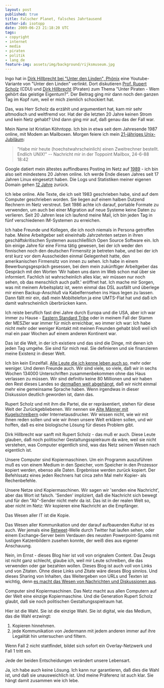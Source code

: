 ```yaml
---
layout: post
published: true
title: Falscher Planet, falsches Jahrtausend
author-id: isotopp
date: 2009-06-23 21:18:20 UTC
tags:
- copyright
- internet
- media
- piraten
- politik
- lang_de
feature-img: assets/img/background/rijksmuseum.jpg
---
```

Ingo hat in <a href='http://blog.windfluechter.net/index.php?/archives/567-Dirk-Hillbrecht-bei-Unter-den-Linden,-Phoenix.html'>Dirk Hillbrecht bei "Unter den Linden", Phönix</a> eine Youtube-Variante von "Unter den Linden" verlinkt. Dort diskutieren <a href='http://de.wikipedia.org/wiki/Rupert_Scholz'>Prof. Rupert Scholz</a> (CDU) und <a href='http://de.wikipedia.org/wiki/Dirk_Hillbrecht'>Dirk Hillbrecht</a> (Piraten) zum Thema "Unter Piraten - Wem gehört das geistige Eigentum?". Der Beitrag ging mir dann noch den ganzen Tag im Kopf rum, weil er mich ziemlich schockiert hat.

Das, was Herr Scholz da erzählt und argumentiert hat, kam mir sehr altmodisch und weltfremd vor. Hat der die letzten 20 Jahre keinen Strom und kein Netz gehabt? Und dann ging mir auf, daß genau das der Fall war.


Mein Name ist Kristian Köhntopp. Ich bin in etwa seit dem Jahresende 1987 online, mit Modem an Mailboxen. Morgen feiere ich mein <a href='http://www.toppoint.de/der-verein/geschichte/vorgeschichte.htm#erstesunix'>21-jähriges Unix-Jubiläum</a>: <blockquote>"Habe mir heute (hoechstwahrscheinlich) einen Zweitrechner bestellt.  Endlich UNIX!"
  -- Nachricht mir in der Toppoint Mailbox, 24-6-88 18:42</blockquote> Google datiert mein ältestes auffindbares Posting im Netz auf <a href='http://groups.google.com/group/sub.sources.unix/browse_thread/thread/308b75e5e0ac6ca3/243434f7906f7ecf'>1989</a> - ich bin also seit mindestens 20 Jahren online. Ich werde Ende diesen Jahres seit 17 Jahren Linux eingesetzt haben. Die Logs und Statistiken meiner eigenen Domain gehen <a href='http://kris.koehntopp.de/zugriffe/'>12 Jahre</a> zurück.

Ich lebe online. Alle Texte, die ich seit 1983 geschrieben habe, sind auf dem Computer geschrieben worden. Sie liegen auf einem halben Dutzend Rechnern im Netz verstreut. Seit 1986 achte ich darauf, portable Formate zu verwenden, um auch bei einer Migration auf neue Systeme keine Daten zu verlieren. Seit 20 Jahren lese ich laufend meine Mail, ich bin jeden Tag in fünf verschiedenen IM-Systemen zu erreichen.

Ich habe Freunde und Kollegen, die ich noch niemals in Persona getroffen habe. Meine Arbeitgeber seit eineinhalb Jahrzehnten setzen in ihren geschäftskritischen Systemen ausschließlich Open Source Software ein. Ich bin einige Jahre für eine Firma tätig gewesen, bei der ich weder den finnischen noch den deutschen Firmensitz je betreten habe, und bei der ich erst kurz vor dem Ausscheiden einmal Gelegenheit hatte, den amerikanischen Firmensitz von innen zu sehen. Ich habe in einem Bewerbungsgespräch gesessen, bei dem mein zukünftiger Arbeitgeber das Gespräch mit den Worten 'Wir haben uns dann im Web schon mal über sie informiert. Fachlich ist wahrscheinlich alles klar, wir müssen nur noch sehen, ob das menschlich auch paßt.' eröffnet hat. Ich mache mir Sorgen, was mit meinem Arbeitsplatz ist, wenn einmal das DSL ausfällt und überlege mir einen Backup-Anschluß via Kabelfernsehen ins Haus legen zu lassen. Dann fällt mir ein, daß mein Mobiltelefon ja eine UMTS-Flat hat und daß ich damit wahrscheinlich überbrücken kann.

Ich reiste beruflich fast drei Jahre durch Europa und die USA, aber ich war immer zu Hause - <a href='http://craphound.com/est/download.php'>Eastern Standard Tribe</a> oder in meinem Fall der Stamm der MESZler war immer für mich erreichbar, wo immer ich war: Ich habe nicht mehr oder weniger Kontakt mit meinen Freunden gehabt bloß weil ich mal ein paar Wochen auf einem anderen Kontinent war.

Das ist die Welt, in der ich existiere und das sind die Dinge, mit denen ich jeden Tag umgehe. Sie sind für mich real. Sie definieren und sie finanzieren meine Existenz in dieser Welt.

Ich bin kein Einzelfall. <a href='https://www.xing.com/app/profile?op=contacts&name=Kristian_Koehntopp'>Alle Leute die ich kenne leben auch so</a>, mehr oder weniger. Und deren Freunde auch. Wir sind viele, so viele, daß wir in sechs Wochen 134000 Unterschriften zusammenbekommen ohne das Haus verlassen zu müssen. Wir sind definitiv keine 80 Millionen und wir haben den Rest dieses Landes so <a href='http://blog.fefe.de/?ts=b4bff801'>dermaßen weit abgehängt</a>, daß wir nicht einmal mehr eine gemeinsame Sprache haben. Wenn irgendwas in dieser Diskussion deutlich geworden ist, dann das.

Rupert Scholz und mit ihm die Partei, die er repräsentiert, stehen für diese Welt der Zurückgebliebenen. Wir nennen sie <a href='http://blog.koehntopp.de/archives/1827-Alte-Maenner-mit-Kugelschreibern.html'>Alte Männer mit Kugelschreibern</a> oder Internetausdrucker. Wir wissen nicht, wie wir mit ihnen reden sollen und wie wir ihnen unsere Welt erklären sollen, und wir hoffen, daß es eine biologische Lösung für dieses Problem gibt.

Dirk Hillbrecht war sanft mit Rupert Scholz - das muß er auch. Diese Leute glauben, daß noch politischer Gestaltungsspielraum da wäre, weil sie nicht verstehen, was Computer eigentlich sind, was das Netz seinem Wesen nach eigentlich ist.

Unsere Computer sind Kopiermaschinen. Um ein Programm auszuführen muß es von einem Medium in den Speicher, vom Speicher in den Prozessor kopiert werden, ebenso alle Daten. Ergebnisse werden zurück kopiert. Der Befehlssatz eines jeden Rechners hat circa zehn Mal mehr Kopier- als Rechenbefehle.

Unsere Netze sind Kopiermaschinen. Wir sagen wir 'senden eine Nachricht', aber das Wort ist falsch. 'Senden' impliziert, daß die Nachricht sich bewegt und für den "Ab"-Sender nicht mehr da ist. Das ist in der realen Welt so, aber nicht im Netz: Wir kopieren eine Nachricht an die Empfänger.

Das Wesen aller IT ist die Kopie.

Das Wesen aller Kommunikation und der darauf aufbauenden Kultur ist es auch. Wer jemals eine <a href='http://en.wikipedia.org/wiki/RT'>Retweet</a>-Welle durch Twitter hat laufen sehen, oder einem Exchange-Server beim Verdauen des neusten Powerpoint-Spams mit lustigen Katzenbildern zusehen konnte, der weiß dies aus eigener Anschauung.

Nein, im Ernst - dieses Blog hier ist voll von orignalem Content. Das Zeugs ist nicht ganz schlecht, glaube ich, weil mir Leute schreiben, die das verwenden oder gar bezahlen wollen. Dieses Blog ist auch voll von Links und von Zitaten. Ohne diese Links und Zitate wäre dieses Blog sinnlos. Und dieses Sharing von Inhalten, das Weitergeben von URLs und Texten ist wichtig, denn <a href='http://netzwertig.com/2009/06/05/nachrichtengeschaeft-im-internet-warum-bezahlinhalte-nicht-funktionieren/'>es macht das Wesen von Nachrichten und Diskussionen aus</a>.

Computer sind Kopiermaschinen. Das Netz macht aus allen Computern auf der Welt eine einzige Kopiermaschine. Und die Generation Rupert Scholz glaubt, daß sie noch politischen Gestaltungsspielraum hat.

Hier ist die Wahl. Sie ist die einzige Wahl. Sie ist digital, wie das Medium, das die Wahl erzwingt: <ol><li>Kopieren hinnehmen.</li><li>jede Kommunikation von Jedermann mit jedem anderen immer auf ihre Legalität hin untersuchen und filtern.</li></ol> Wenn Fall 2 nicht stattfindet, bildet sich sofort ein Overlay-Netzwerk und Fall 1 tritt ein.

Jede der beiden Entscheidungen verändert unsere Lebensart.

Ja, ich habe auch keine Lösung. Ich kann nur garantieren, daß dies die Wahl ist, und daß sie unausweichlich ist. Und meine Präferenz ist auch klar. Sie hängt damit zusammen wie ich lebe.
